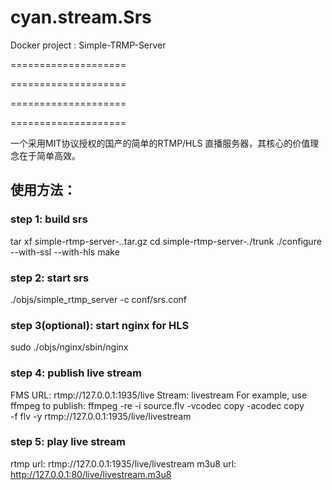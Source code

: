 # cyan.stream.Srs
Docker project : Simple-TRMP-Server

====================


====================


====================


====================

一个采用MIT协议授权的国产的简单的RTMP/HLS 直播服务器，其核心的价值理念在于简单高效。

## 使用方法：

### step 1: build srs

tar xf simple-rtmp-server-*.*.tar.gz
cd simple-rtmp-server-*.*/trunk
./configure --with-ssl --with-hls
make

### step 2: start srs

./objs/simple_rtmp_server -c conf/srs.conf

### step 3(optional): start nginx for HLS

sudo ./objs/nginx/sbin/nginx

### step 4: publish live stream

FMS URL: rtmp://127.0.0.1:1935/live
Stream: livestream
For example, use ffmpeg to publish:
ffmpeg -re -i source.flv -vcodec copy -acodec copy \
-f flv -y rtmp://127.0.0.1:1935/live/livestream

### step 5: play live stream

rtmp url: rtmp://127.0.0.1:1935/live/livestream
m3u8 url: http://127.0.0.1:80/live/livestream.m3u8

